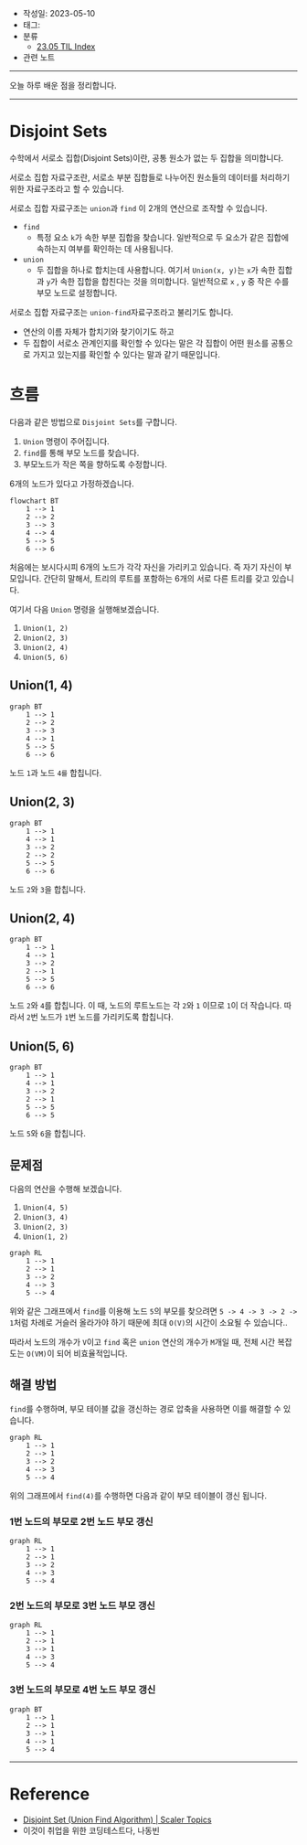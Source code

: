 - 작성일: 2023-05-10
- 태그: 
- 분류
    - [23.05 TIL Index](23.05%20TIL%20Index.md)
- 관련 노트

---

오늘 하루 배운 점을 정리합니다.

---
# Disjoint Sets

수학에서 서로소 집합(Disjoint Sets)이란, 공통 원소가 없는 두 집합을 의미합니다.

서로소 집합 자료구조란, 서로소 부분 집합들로 나누어진 원소들의 데이터를 처리하기 위한 자료구조라고 할 수 있습니다.

서로소 집합 자료구조는 `union`과 `find` 이 2개의 연산으로 조작할 수 있습니다.

- `find`
    - 특정 요소 `k`가 속한 부분 집합을 찾습니다. 일반적으로 두 요소가 같은 집합에 속하는지 여부를 확인하는 데 사용됩니다.
- `union`
    - 두 집합을 하나로 합치는데 사용합니다. 여기서 `Union(x, y)`는 `x`가 속한 집합과 `y`가 속한 집합을 합친다는 것을 의미합니다. 일반적으로 `x` , `y` 중 작은 수를 부모 노드로 설정합니다.

서로소 집합 자료구조는 `union-find`자료구조라고 불리기도 합니다.

- 연산의 이름 자체가 합치기와 찾기이기도 하고
- 두 집합이 서로소 관계인지를 확인할 수 있다는 말은 각 집합이 어떤 원소를 공통으로 가지고 있는지를 확인할 수 있다는 말과 같기 때문입니다.

# 흐름

다음과 같은 방법으로 `Disjoint Sets`를 구합니다.

1.  `Union` 명령이 주어집니다.
2. `find`를 통해 부모 노드를 찾습니다.
3. 부모노드가 작은 쪽을 향하도록 수정합니다.

6개의 노드가 있다고 가정하겠습니다.

```mermaid
flowchart BT
    1 --> 1
    2 --> 2
    3 --> 3
    4 --> 4
    5 --> 5
    6 --> 6
```

처음에는 보시다시피 6개의 노드가 각각 자신을 가리키고 있습니다. 즉 자기 자신이 부모입니다. 간단히 말해서, 트리의 루트를 포함하는 6개의 서로 다른 트리를 갖고 있습니다.

여기서 다음 `Union` 명령을 실행해보겠습니다.

1.  `Union(1, 2)`
2.  `Union(2, 3)`
3.  `Union(2, 4)`
4.  `Union(5, 6)`

## Union(1, 4)

```mermaid
graph BT
    1 --> 1
    2 --> 2
    3 --> 3
    4 --> 1
    5 --> 5
    6 --> 6
```

노드 `1`과 노드 `4를` 합칩니다.


## Union(2, 3)

```mermaid
graph BT
    1 --> 1
    4 --> 1
    3 --> 2
    2 --> 2
    5 --> 5
    6 --> 6
```

노드 `2`와 `3`을 합칩니다.

## Union(2, 4)

```mermaid
graph BT
    1 --> 1
    4 --> 1
    3 --> 2
    2 --> 1
    5 --> 5
    6 --> 6
```

노드 `2`와 `4`를 합칩니다. 이 때, 노드의 루트노드는 각 `2`와 `1` 이므로 `1`이 더 작습니다. 따라서 `2`번 노드가 `1`번 노드를 가리키도록 합칩니다.

## Union(5, 6)

```mermaid
graph BT
    1 --> 1
    4 --> 1
    3 --> 2
    2 --> 1
    5 --> 5
    6 --> 5
```
노드 `5`와 `6`을 합칩니다.

## 문제점

다음의 연산을 수행해 보겠습니다.

1. `Union(4, 5)`
2. `Union(3, 4)`
3. `Union(2, 3)`
4. `Union(1, 2)`


```mermaid
graph RL
    1 --> 1
    2 --> 1
    3 --> 2
    4 --> 3
    5 --> 4
```


위와 같은 그래프에서 `find`를 이용해 노드 `5`의 부모를 찾으려면 `5 -> 4 -> 3 -> 2 -> 1`처럼 차례로 거슬러 올라가야 하기 때문에 최대 `O(V)`의 시간이 소요될 수 있습니다..

따라서 노드의 개수가 `V`이고 `find` 혹은 `union` 연산의 개수가 `M`개일 때, 전체 시간 복잡도는 `O(VM)`이 되어 비효율적입니다.

## 해결 방법

`find`를 수행하며, 부모 테이블 값을 갱신하는 경로 압축을 사용하면 이를 해결할 수 있습니다.

```mermaid
graph RL
    1 --> 1
    2 --> 1
    3 --> 2
    4 --> 3
    5 --> 4
```

위의 그래프에서 `find(4)`를 수행하면 다음과 같이 부모 테이블이 갱신 됩니다.

### 1번 노드의 부모로 2번 노드 부모 갱신

```mermaid
graph RL
    1 --> 1
    2 --> 1
    3 --> 2
    4 --> 3
    5 --> 4
```

### 2번 노드의 부모로 3번 노드 부모 갱신

```mermaid
graph RL
    1 --> 1
    2 --> 1
    3 --> 1
    4 --> 3
    5 --> 4
```

### 3번 노드의 부모로 4번 노드 부모 갱신

```mermaid
graph BT
    1 --> 1
    2 --> 1
    3 --> 1
    4 --> 1
    5 --> 4
```


---

# Reference

- [Disjoint Set (Union Find Algorithm) | Scaler Topics](https://www.scaler.com/topics/data-structures/disjoint-set/)
- 이것이 취업을 위한 코딩테스트다, 나동빈